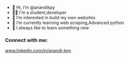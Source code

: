 - 👋 Hi, I’m @anandikpy
- 👩🏼 I'm a student,developer
- 👀 I’m interested in build my own websites
- 🌱 I’m currently learning web scraping,Advanced python
- 🌼 I always like to learn something new

### Connect with me:
 www.linkedin.com/in/anandi-kpy
